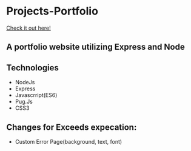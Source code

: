 # Projects-Portfolio

[Check it out here!](https://trrstnn.github.io/Projects-Portfolio/)

## A portfolio website utilizing Express and Node

## Technologies
* NodeJs
* Express
* Javascrript(ES6)
* Pug.Js
* CSS3





## Changes for Exceeds expecation: 
- Custom Error Page(background, text, font)
